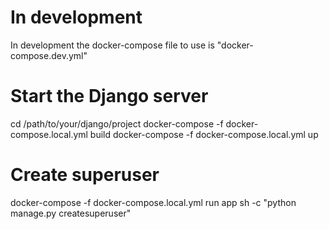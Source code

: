 # In development
In development the docker-compose file to use is "docker-compose.dev.yml"

# Start the Django server
cd /path/to/your/django/project
docker-compose -f docker-compose.local.yml build
docker-compose -f docker-compose.local.yml up

# Create superuser
docker-compose -f docker-compose.local.yml run app sh -c "python manage.py createsuperuser"
